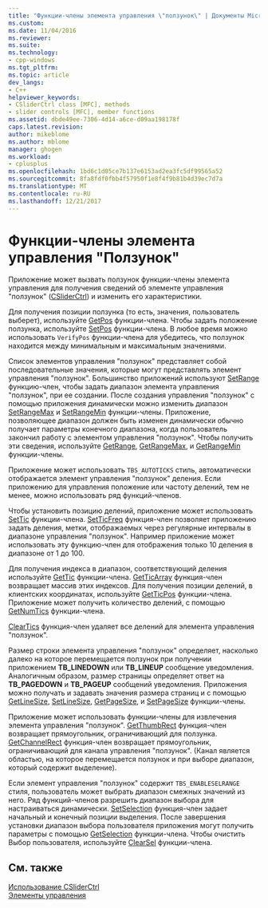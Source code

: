 ```yaml
---
title: "Функции-члены элемента управления \"ползунок\" | Документы Microsoft"
ms.custom: 
ms.date: 11/04/2016
ms.reviewer: 
ms.suite: 
ms.technology:
- cpp-windows
ms.tgt_pltfrm: 
ms.topic: article
dev_langs:
- C++
helpviewer_keywords:
- CSliderCtrl class [MFC], methods
- slider controls [MFC], member functions
ms.assetid: dbde49ee-7306-4d14-a6ce-d09aa198178f
caps.latest.revision: 
author: mikeblome
ms.author: mblome
manager: ghogen
ms.workload:
- cplusplus
ms.openlocfilehash: 1bd6c1d05ce7b137e6153ad2ea3fc5df99565a52
ms.sourcegitcommit: 8fa8fdf0fbb4f57950f1e8f4f9b81b4d39ec7d7a
ms.translationtype: MT
ms.contentlocale: ru-RU
ms.lasthandoff: 12/21/2017
---
```

# <a name="slider-control-member-functions"></a>Функции-члены элемента управления "Ползунок"
Приложение может вызвать ползунок функции-члены элемента управления для получения сведений об элементе управления "ползунок" ([CSliderCtrl](../mfc/reference/csliderctrl-class.md)) и изменить его характеристики.  
  
 Для получения позиции ползунка (то есть, значения, пользователь выберет), используйте [GetPos](../mfc/reference/csliderctrl-class.md#getpos) функции-члена. Чтобы задать положение ползунка, используйте [SetPos](../mfc/reference/csliderctrl-class.md#setpos) функции-члена. В любое время можно использовать `VerifyPos` функции-члена для убедитесь, что ползунок находится между минимальным и максимальным значениями.  
  
 Список элементов управления "ползунок" представляет собой последовательные значения, которые могут представлять элемент управления "ползунок". Большинство приложений используют [SetRange](../mfc/reference/csliderctrl-class.md#setrange) функцию-член, чтобы задать диапазон элемента управления "ползунок", при ее создании. После создания управления "ползунок" с помощью приложения динамически можно изменить диапазон [SetRangeMax](../mfc/reference/csliderctrl-class.md#setrangemax) и [SetRangeMin](../mfc/reference/csliderctrl-class.md#setrangemin) функции-члены. Приложение, позволяющее диапазон должен быть изменен динамически обычно получает параметры конечного диапазона, когда пользователь закончил работу с элементом управления "ползунок". Чтобы получить эти сведения, используйте [GetRange](../mfc/reference/csliderctrl-class.md#getrange), [GetRangeMax](../mfc/reference/csliderctrl-class.md#getrangemax), и [GetRangeMin](../mfc/reference/csliderctrl-class.md#getrangemin) функции-члены.  
  
 Приложение может использовать `TBS_AUTOTICKS` стиль, автоматически отображается элемент управления "ползунок" деления. Если приложению для управления положение или частоту делений, тем не менее, можно использовать ряд функций-членов.  
  
 Чтобы установить позицию делений, приложение может использовать [SetTic](../mfc/reference/csliderctrl-class.md#settic) функции-члена. [SetTicFreq](../mfc/reference/csliderctrl-class.md#setticfreq) функция-член позволяет приложению задать деления, метки, отображаемых через регулярные интервалы в диапазоне управления "ползунок". Например приложение может использовать эту функцию-член для отображения только 10 деления в диапазоне от 1 до 100.  
  
 Для получения индекса в диапазон, соответствующий деления используйте [GetTic](../mfc/reference/csliderctrl-class.md#gettic) функции-члена. [GetTicArray](../mfc/reference/csliderctrl-class.md#getticarray) функция-член возвращает массив этих индексов. Для получения позиции делений, в клиентских координатах, используйте [GetTicPos](../mfc/reference/csliderctrl-class.md#getticpos) функции-члена. Приложение может получить количество делений, с помощью [GetNumTics](../mfc/reference/csliderctrl-class.md#getnumtics) функции-члена.  
  
 [ClearTics](../mfc/reference/csliderctrl-class.md#cleartics) функция-член удаляет все делений для элемента управления "ползунок".  
  
 Размер строки элемента управления "ползунок" определяет, насколько далеко на которое перемещается ползунок при получении приложением **TB_LINEDOWN** или **TB_LINEUP** сообщение уведомления. Аналогичным образом, размер страницы определяет ответ на **TB_PAGEDOWN** и **TB_PAGEUP** сообщений уведомления. Приложения можно получать и задавать значения размера страниц и с помощью [GetLineSize](../mfc/reference/csliderctrl-class.md#getlinesize), [SetLineSize](../mfc/reference/csliderctrl-class.md#setlinesize), [GetPageSize](../mfc/reference/csliderctrl-class.md#getpagesize), и [SetPageSize](../mfc/reference/csliderctrl-class.md#setpagesize) функции-члены.  
  
 Приложение может использовать функции-члены для извлечения элемента управления "ползунок". [GetThumbRect](../mfc/reference/csliderctrl-class.md#getthumbrect) функция-член возвращает прямоугольник, ограничивающий для ползунка. [GetChannelRect](../mfc/reference/csliderctrl-class.md#getchannelrect) функция-член возвращает прямоугольник, ограничивающий для канала управления "ползунок". (Канал является областью, на которое перемещается ползунок и при выборе диапазон, который содержит выделение).  
  
 Если элемент управления "ползунок" содержит `TBS_ENABLESELRANGE` стиля, пользователь может выбрать диапазон смежных значений из него. Ряд функций-членов разрешить диапазон выбора для настраиваться динамически. [SetSelection](../mfc/reference/csliderctrl-class.md#setselection) функция-член задает начальный и конечный позиции выделения. После завершения установки диапазон выбора пользователя приложения могут получить параметры с помощью [GetSelection](../mfc/reference/csliderctrl-class.md#getselection) функции-члена. Чтобы очистить Выбор пользователя, используйте [ClearSel](../mfc/reference/csliderctrl-class.md#clearsel) функции-члена.  
  
## <a name="see-also"></a>См. также  
 [Использование CSliderCtrl](../mfc/using-csliderctrl.md)   
 [Элементы управления](../mfc/controls-mfc.md)

